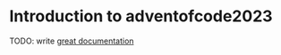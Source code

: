 # Introduction to adventofcode2023

TODO: write [great documentation](http://jacobian.org/writing/what-to-write/)
